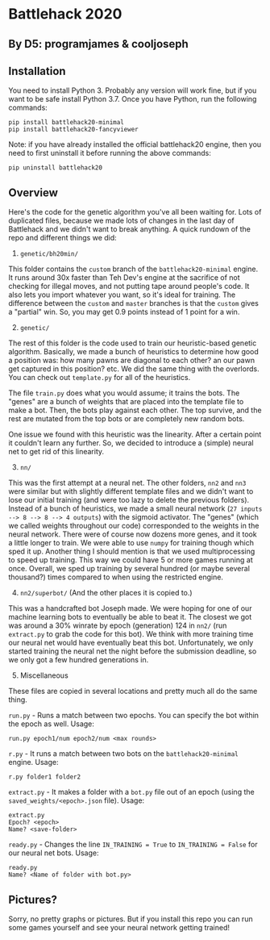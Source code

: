 # Battlehack 2020
## By D5: programjames & cooljoseph

## Installation
You need to install Python 3. Probably any version will work fine, but if you want to be safe install Python 3.7. Once you have Python,
run the following commands:
```
pip install battlehack20-minimal
pip install battlehack20-fancyviewer
```
Note: if you have already installed the official battlehack20 engine, then you need to first uninstall it before running the above
commands:
```
pip uninstall battlehack20
```

## Overview

Here's the code for the genetic algorithm you've all been waiting for. Lots of duplicated files, because we made lots of changes in the last day of Battlehack and we didn't want to break anything.
A quick rundown of the repo and different things we did:

1. `genetic/bh20min/`

This folder contains the `custom` branch of the `battlehack20-minimal` engine. It runs around 30x faster than Teh Dev's
engine at the sacrifice of not checking for illegal moves, and not putting tape around people's code. It also lets you
import whatever you want, so it's ideal for training. The difference between the `custom` and `master` branches is that
the `custom` gives a "partial" win. So, you may get 0.9 points instead of 1 point for a win.

2. `genetic/`

The rest of this folder is the code used to train our heuristic-based genetic algorithm. Basically, we made a bunch of heuristics to
determine how good a position was: how many pawns are diagonal to each other? an our pawn get captured in this position? etc. We did
the same thing with the overlords. You can check out `template.py` for all of the heuristics.

The file `train.py` does what you would assume; it trains the bots. The "genes" are a bunch of weights that are placed into the template
file to make a bot. Then, the bots play against each other. The top survive, and the rest are mutated from the top bots or are completely
new random bots.

One issue we found with this heuristic was the linearity. After a certain point it couldn't learn any further. So, we decided to introduce
a (simple) neural net to get rid of this linearity.

3. `nn/`

This was the first attempt at a neural net. The other folders, `nn2` and `nn3` were similar but with slightly different template files
and we didn't want to lose our initial training (and were too lazy to delete the previous folders). Instead of a bunch of heuristics,
we made a small neural network (`27 inputs --> 8 --> 8 --> 4 outputs`) with the sigmoid activator. The "genes" (which we called weights
throughout our code) corresponded to the weights in the neural network. There were of course now dozens more genes, and it took a little
longer to train. We were able to use `numpy` for training though which sped it up. Another thing I should mention is that we used
multiprocessing to speed up training. This way we could have 5 or more games running at once. Overall, we sped up training by several
hundred (or maybe several thousand?) times compared to when using the restricted engine.

4. `nn2/superbot/` (And the other places it is copied to.)

This was a handcrafted bot Joseph made. We were hoping for one of our machine learning bots to eventually be able to beat it. The
closest we got was around a 30% winrate by epoch (generation) 124 in `nn2/` (run `extract.py` to grab the code for this bot). We think
with more training time our neural net would have eventually beat this bot. Unfortunately, we only started training the neural net the
night before the submission deadline, so we only got a few hundred generations in.

5. Miscellaneous

These files are copied in several locations and pretty much all do the same thing.


`run.py` - Runs a match between two epochs. You can specify the bot within the epoch as well. Usage:
```
run.py epoch1/num epoch2/num <max rounds>
```

`r.py` - It runs a match between two bots on the `battlehack20-minimal` engine. Usage:
```
r.py folder1 folder2
```

`extract.py` - It makes a folder with a `bot.py` file out of an epoch (using the `saved_weights/<epoch>.json` file). Usage:
```
extract.py
Epoch? <epoch>
Name? <save-folder>
```

`ready.py` - Changes the line `IN_TRAINING = True` to `IN_TRAINING = False` for our neural net bots. Usage:
```
ready.py
Name? <Name of folder with bot.py>
```

## Pictures?
Sorry, no pretty graphs or pictures. But if you install this repo you can run some games yourself and see your neural network getting
trained!
